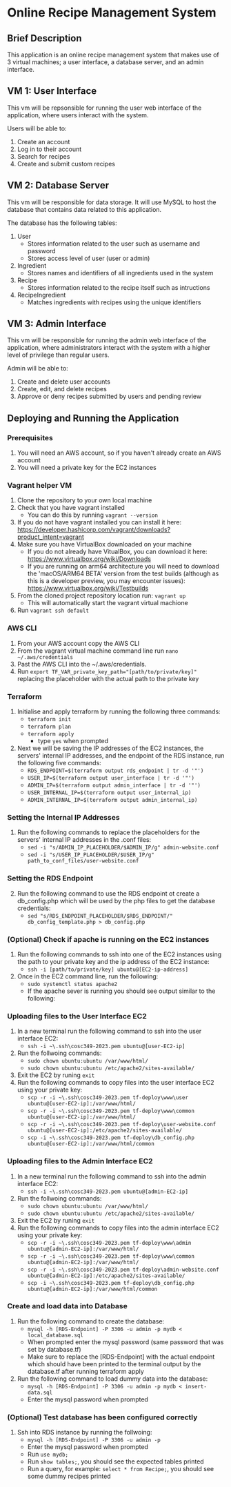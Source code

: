 # Online Recipe Management System

## Brief Description

This application is an online recipe management system that makes use of 3 virtual 
machines; a user interface, a database server, and an admin interface.

## VM 1: User Interface

This vm will be repsonsible for running the user web interface of the application, where 
users interact with the system.

Users will be able to:

1. Create an account
2. Log in to their account
3. Search for recipes
4. Create and submit custom recipes


## VM 2: Database Server

This vm will be responsible for data storage. It will use MySQL to host the database that
contains data related to this application.

The database has the following tables:

1. User 
    - Stores information related to the user such as username and password
    - Stores access level of user (user or admin)
3. Ingredient
    - Stores names and identifiers of all ingredients used in the system
4. Recipe
    - Stores information related to the recipe itself such as intructions
5. RecipeIngredient
    - Matches ingredients with recipes using the unique identifiers


## VM 3: Admin Interface

This vm will be responsible for running the admin web interface of the application, 
where administrators interact with the system with a higher level of
privilege than regular users.

Admin will be able to:

1. Create and delete user accounts
2. Create, edit, and delete recipes
3. Approve or deny recipes submitted by users and pending review


## Deploying and Running the Application

### Prerequisites
1. You will need an AWS account, so if you haven't already create an AWS account
2. You will need a private key for the EC2 instances

### Vagrant helper VM

1. Clone the repository to your own local machine
2. Check that you have vagrant installed
    - You can do this by running `vagrant --version`
3. If you do not have vagrant installed you can install it here: 
    <https://developer.hashicorp.com/vagrant/downloads?product_intent=vagrant>
4. Make sure you have VirtualBox downloaded on your machine
    - If you do not already have VitualBox, you can download it here:
    <https://www.virtualbox.org/wiki/Downloads>
    - If you are running on arm64 architecture you will need to download the 
    'macOS/ARM64 BETA' version from the test builds (although as this is a 
    developer preview, you may encounter issues):
    <https://www.virtualbox.org/wiki/Testbuilds>
5. From the cloned project repository location run: `vagrant up`
    - This will automatically start the vagrant virtual machione
6. Run `vagrant ssh default` 


### AWS CLI

1. From your AWS account copy the AWS CLI
2. From the vagrant virtual machine command line run `nano ~/.aws/credentials`
3. Past the AWS CLI into the ~/.aws/credentials.
4. Run `export TF_VAR_private_key_path="[path/to/private/key]"` replacing the placeholder with 
    the actual path to the private key


### Terraform 

1. Initialise and apply terraform by running the following three commands:
    - `terraform init`
    - `terraform plan`
    - `terraform apply`
        - type `yes` when prompted
2. Next we will be saving the IP addresses of the EC2 instances, the servers' internal 
    IP addresses, and the endpoint of the RDS instance, run the following five commands:
    - `RDS_ENDPOINT=$(terraform output rds_endpoint | tr -d '"')`
    - `USER_IP=$(terraform output user_interface | tr -d '"')`
    - `ADMIN_IP=$(terraform output admin_interface | tr -d '"')`
    - `USER_INTERNAL_IP=$(terraform output user_internal_ip)`
    - `ADMIN_INTERNAL_IP=$(terraform output admin_internal_ip)`

### Setting the Internal IP Addresses

1. Run the following commands to replace the placeholders for the servers' internal IP addresses
    in the .conf files:
    - `sed -i "s/ADMIN_IP_PLACEHOLDER/$ADMIN_IP/g" admin-website.conf`
    - `sed -i "s/USER_IP_PLACEHOLDER/$USER_IP/g" path_to_conf_files/user-website.conf`

### Setting the RDS Endpoint

2. Run the following command to use the RDS endpoint ot create a db_config.php which will be used by the
    php files to get the database credentials:
    - `sed "s/RDS_ENDPOINT_PLACEHOLDER/$RDS_ENDPOINT/" db_config_template.php > db_config.php`

### (Optional) Check if apache is running on the EC2 instances

1. Run the following commands to ssh into one of the EC2 instances using the path to your private key
    and the ip address of the EC2 instance:
    - `ssh -i [path/to/private/key] ubuntu@[EC2-ip-address]`
2. Once in the EC2 command line, run the following:
    - `sudo systemctl status apache2`
    - If the apache sever is running you should see output similar to the following:

### Uploading files to the User Interface EC2

1. In a new terminal run the following command to ssh into the user interface EC2:
    - `ssh -i ~\.ssh\cosc349-2023.pem ubuntu@[user-EC2-ip]`
2. Run the follwoing commands:
    - `sudo chown ubuntu:ubuntu /var/www/html/`
    - `sudo chown ubuntu:ubuntu /etc/apache2/sites-available/`
3. Exit the EC2 by runing `exit`
4. Run the following commands to copy files into the user interface EC2 using your private key: 
    - `scp -r -i ~\.ssh\cosc349-2023.pem tf-deploy\www\user ubuntu@[user-EC2-ip]:/var/www/html/`
    - `scp -r -i ~\.ssh\cosc349-2023.pem tf-deploy\www\common ubuntu@[user-EC2-ip]:/var/www/html/`
    - `scp -r -i ~\.ssh\cosc349-2023.pem tf-deploy\user-website.conf ubuntu@[user-EC2-ip]:/etc/apache2/sites-available/`
    - `scp -i ~\.ssh\cosc349-2023.pem tf-deploy\db_config.php ubuntu@[user-EC2-ip]:/var/www/html/common`

### Uploading files to the Admin Interface EC2

1. In a new terminal run the following command to ssh into the admin interface EC2:
    - `ssh -i ~\.ssh\cosc349-2023.pem ubuntu@[admin-EC2-ip]`
2. Run the follwoing commands:
    - `sudo chown ubuntu:ubuntu /var/www/html/`
    - `sudo chown ubuntu:ubuntu /etc/apache2/sites-available/`
3. Exit the EC2 by runing `exit`
4. Run the following commands to copy files into the admin interface EC2 using your private key: 
    - `scp -r -i ~\.ssh\cosc349-2023.pem tf-deploy\www\admin ubuntu@[admin-EC2-ip]:/var/www/html/`
    - `scp -r -i ~\.ssh\cosc349-2023.pem tf-deploy\www\common ubuntu@[admin-EC2-ip]:/var/www/html/`
    - `scp -r -i ~\.ssh\cosc349-2023.pem tf-deploy\admin-website.conf ubuntu@[admin-EC2-ip]:/etc/apache2/sites-available/`
    - `scp -i ~\.ssh\cosc349-2023.pem tf-deploy\db_config.php ubuntu@[admin-EC2-ip]:/var/www/html/common`

### Create and load data into Database

1. Run the following command to create the database: 
    - `mysql -h [RDS-Endpoint] -P 3306 -u admin -p mydb < local_database.sql`
    - When prompted enter the mysql password (same password that was set by database.tf)
    - Make sure to replace the [RDS-Endpoint] with the actual endpoint which should have been printed
    to the terminal output by the database.tf after running terraform apply
2. Run the following command to load dummy data into the database:
    - `mysql -h [RDS-Endpoint] -P 3306 -u admin -p mydb < insert-data.sql`
    - Enter the mysql password when prompted

### (Optional) Test database has been configured correctly
1. Ssh into RDS instance by running the follwoing:
    - `mysql -h [RDS-Endpoint] -P 3306 -u admin -p`
    - Enter the mysql password when prompted
    - Run `use mydb;`
    - Run `show tables;`, you should see the expected tables printed
    - Run a query, for example: `select * from Recipe;`, you should see some dummy recipes printed
